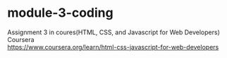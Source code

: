 # module-3-coding
Assignment 3 in coures(HTML, CSS, and Javascript for Web Developers) Coursera\
https://www.coursera.org/learn/html-css-javascript-for-web-developers
